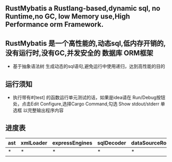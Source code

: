 
## RustMybatis a Rustlang-based,dynamic sql, no Runtime,no GC, low Memory use,High Performance orm Framework. 

## RustMybatis 是一个高性能的,动态sql,低内存开销的,没有运行时,没有GC,并发安全的  数据库 ORM框架

* 基于抽象语法树 生成动态的sql语句,避免运行中使用递归，达到高性能的目的



## 运行须知
* 执行带有#[test] 的函数运行单元测试的话，如果是idea请在 Run/Debug按钮处，点击Edit Configure,选择Cargo Command,勾选 Show stdout/stderr 单选框 以完整输出程序内容


## 进度表
| ast | xmlLoader | expressEngines | sqlDecoder | dataSourceRouter |templeteDecoder |
| ------ | ------ | ------ | ------ | ------ | ------ |
| * | * | * | * | * | * |